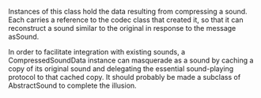 Instances of this class hold the data resulting from compressing a sound.  Each carries a reference to the codec class that created it, so that it can reconstruct a sound similar to the original in response to the message asSound.

In order to facilitate integration with existing sounds, a CompressedSoundData instance can masquerade as a sound by caching a copy of its original sound and delegating the essential sound-playing protocol to that cached copy.  It should probably be made a subclass of AbstractSound to complete the illusion.